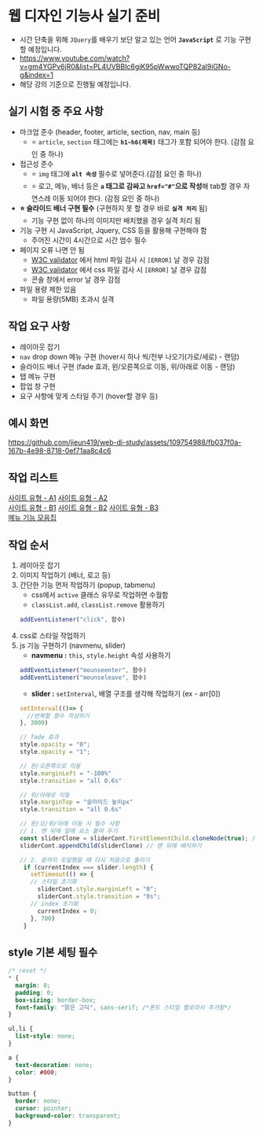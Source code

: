 # 웹 디자인 기능사 실기 준비
- 시간 단축을 위해 `JQuery`를 배우기 보단 알고 있는 언어 **`JavaScript`** 로 기능 구현할 예정입니다.
- https://www.youtube.com/watch?v=gm4YGPv6jR0&list=PL4UVBBIc6giK95pWwwoTQP82aI9iGNo-g&index=1
- 해당 강의 기준으로 진행될 예정입니다.

## 실기 시험 중 주요 사항
- 마크업 준수 (header, footer, article, section, nav, main 등)
  - ⭐️ `article`, `section` 태그에는 **`h1~h6(제목)`** 태그가 포함 되어야 한다. (감점 요인 중 하나)
- 접근성 준수
  - ⭐️ `img` 태그에 **`alt 속성`** 필수로 넣어준다.(감점 요인 중 하나)
  - ⭐️ 로고, 메뉴, 배너 등은 **`a` 태그로 감싸고 `href="#"`으로 작성**해 tab할 경우 자연스레 이동 되어야 한다. (감점 요인 중 하나)
- **⭐️ 슬라이드 배너 구현 필수** (구현하지 못 할 경우 바로 **`실격 처리`** 됨)
  - 기능 구현 없이 하나의 이미지만 배치했을 경우 실격 처리 됨
- 기능 구현 시 JavaScript, Jquery, CSS 등을 활용해 구현해야 함
  - 주어진 시간이 4시간으로 시간 엄수 필수 
- 페이지 오류 나면 안 됨
  - [W3C validator](https://validator.w3.org/) 에서 html 파일 검사 시 `[ERROR]` 날 경우 감점
  - [W3C validator](https://validator.w3.org/) 에서 css 파일 검사 시 `[ERROR]` 날 경우 감점
  - 콘솔 창에서 error 날 경우 감점
- 파일 용량 제한 있음
  - 파일 용량(5MB) 초과시 실격
 
## 작업 요구 사항
- 레이아웃 잡기
- `nav` drop down 메뉴 구현 (hover시 하나 씩/전부 나오기(가로/세로) - 랜덤)
- 슬라이드 배너 구현 (fade 효과, 왼/오른쪽으로 이동, 위/아래로 이동 - 랜덤)
- 탭 메뉴 구현
- 팝업 창 구현
- 요구 사항에 맞게 스타일 주기 (hover할 경우 등)

## 예시 화면
https://github.com/jieun419/web-di-study/assets/109754988/fb037f0a-167b-4e98-8718-0ef71aa8c4c6

## 작업 리스트
[사이트 유형 - A1](https://github.com/jieun419/web-di-study/blob/main/html/webd-1.html)
[사이트 유형 - A2](https://github.com/jieun419/web-di-study/blob/main/html/webd-2.html)<br/>
[사이트 유형 - B1](https://github.com/jieun419/web-di-study/blob/main/html/webd-3.html)
[사이트 유형 - B2](https://github.com/jieun419/web-di-study/blob/main/html/webd-4.html)
[사이트 유형 - B3](https://github.com/jieun419/web-di-study/blob/main/html/webd-5.html)<br/>
[메뉴 기능 모음집](https://github.com/jieun419/web-di-study/blob/main/html/webd-m.html)

## 작업 순서
1. 레이아웃 잡기
2. 이미지 작업하기 (배너, 로고 등)
3. 간단한 기능 먼저 작업하기 (popup, tabmenu)
   - css에서 `active` 클래스 유무로 작업하면 수월함
   - `classList.add`, `classList.remove` 활용하기
   ```js
   addEventListener("click", 함수)
   ```
4. css로 스타일 작업하기
5. js 기능 구현하기 (navmenu, slider)
   - **navmenu :** `this`, `style.height` 속성 사용하기
   ```js
   addEventListener("mounseenter", 함수)
   addEventListener("mounseleave", 함수)
   ```   
   - **slider :** `setInterval`, 배열 구조를 생각해 작업하기 (ex - arr[0])
   ```js
   setInterval(()=> {
     //반복할 함수 작성하기
   }, 3000)

   // fade 효과
   style.opacity = "0";
   style.opacity = "1";

   // 왼/오른쪽으로 이동
   style.marginLeft = "-100%"
   style.transition = "all 0.6s"

   // 위/아래로 이동
   style.marginTop = "슬라이드 높이px"
   style.transition = "all 0.6s"

   // 왼/오/위/아래 이동 시 필수 사항
   // 1. 맨 뒤에 앞에 요소 붙여 두기
   const sliderClone = sliderCont.firstElementChild.cloneNode(true); // 노드 복사하기
   sliderCont.appendChild(sliderClone) // 맨 뒤에 배치하기

   // 2. 끝까지 도달했을 때 다시 처음으로 돌리기
    if (currentIndex === slider.length) {
      setTimeout(() => {
      // 스타일 초기화
        sliderCont.style.marginLeft = "0";
        sliderCont.style.transition = "0s";
      // index 초기화
        currentIndex = 0;
      }, 700)
    }
   ```

## style 기본 세팅 필수
```css
/* reset */
* {
  margin: 0;
  padding: 0;
  box-sizing: border-box;
  font-family: "맑은 고딕", sans-serif; /*폰트 스타일 별로라서 추가함*/
}

ul,li {
  list-style: none;
}

a {
  text-decoration: none;
  color: #000;
}

button {
  border: none;
  cursor: pointer;
  background-color: transparent;
}
```
